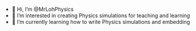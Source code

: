 - 👋 Hi, I’m @MrLohPhysics
- 👀 I’m interested in creating Physics simulations for teaching and learning
- 🌱 I’m currently learning how to write Physics simulations and embedding 

<!---
MrLohPhysics/MrLohPhysics is a ✨ special ✨ repository because its `README.md` (this file) appears on your GitHub profile.
You can click the Preview link to take a look at your changes.
--->
